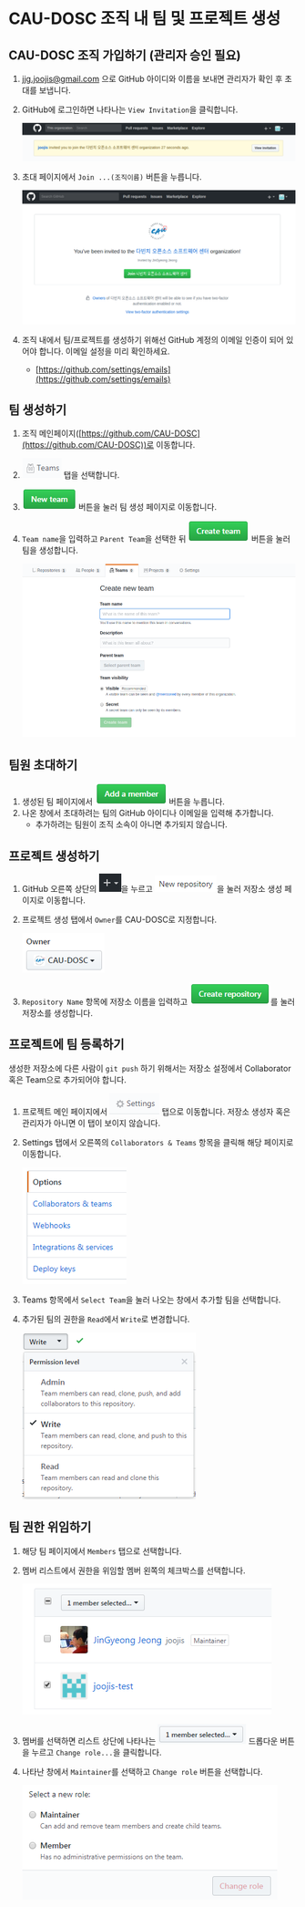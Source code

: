 # CAU-DOSC 조직 내 팀 및 프로젝트 생성

## CAU-DOSC 조직 가입하기 (관리자 승인 필요)

1. jjg.joojis@gmail.com 으로 GitHub 아이디와 이름을 보내면 관리자가 확인 후 초대를 보냅니다.
2. GitHub에 로그인하면 나타나는 `View Invitation`을 클릭합니다. 

   ![](images/org-invitation.PNG)

3. 초대 페이지에서 `Join ...(조직이름)` 버튼을 누릅니다.

   ![](images/org-join.PNG)

3. 조직 내에서 팀/프로젝트를 생성하기 위해선 GitHub 계정의 이메일 인증이 되어 있어야 합니다. 이메일 설정을 미리 확인하세요.
   - [https://github.com/settings/emails](https://github.com/settings/emails)

## 팀 생성하기

1. 조직 메인페이지([https://github.com/CAU-DOSC](https://github.com/CAU-DOSC))로 이동합니다.
2. ![](images/org-tab-teams.PNG) 탭을 선택합니다.
3. ![](images/org-new-team-button.PNG) 버튼을 눌러 팀 생성 페이지로 이동합니다.
4. `Team name`을 입력하고 `Parent Team`을 선택한 뒤 ![](images/org-create-team-button.PNG) 버튼을 눌러 팀을 생성합니다.

   ![](images/org-create-new-team.PNG)

## 팀원 초대하기

1. 생성된 팀 페이지에서 ![](images/add-a-member-button.PNG) 버튼을 누릅니다.
2. 나온 창에서 초대하려는 팀의 GitHub 아이디나 이메일을 입력해 추가합니다.
   - 추가하려는 팀원이 조직 소속이 아니면 추가되지 않습니다.

## 프로젝트 생성하기

1. GitHub 오른쪽 상단의 ![](images/plus-button-on-the-top.PNG)을 누르고 ![](images/new-repository-button.PNG)을 눌러 저장소 생성 페이지로 이동합니다.
2. 프로젝트 생성 탭에서 `Owner`를 CAU-DOSC로 지정합니다.
   
   ![](images/create-new-repo-owner.PNG)

3. `Repository Name` 항목에 저장소 이름을 입력하고 ![](images/create-repository-button.PNG)를 눌러 저장소를 생성합니다.

## 프로젝트에 팀 등록하기

생성한 저장소에 다른 사람이 `git push` 하기 위해서는 저장소 설정에서 Collaborator 혹은 Team으로 추가되어야 합니다.

1. 프로젝트 메인 페이지에서 ![](images/repo-tab-settings.PNG) 탭으로 이동합니다. 저장소 생성자 혹은 관리자가 아니면 이 탭이 보이지 않습니다.
2. Settings 탭에서 오른쪽의 `Collaborators & Teams` 항목을 클릭해 해당 페이지로 이동합니다.

   ![](images/repo-settings-tabs.PNG)

3. Teams 항목에서 `Select Team`을 눌러 나오는 창에서 추가할 팀을 선택합니다.
4. 추가된 팀의 권한을 `Read`에서 `Write`로 변경합니다.

   ![](images/team-permission.PNG)

## 팀 권한 위임하기

1. 해당 팀 페이지에서 `Members` 탭으로 선택합니다.
2. 멤버 리스트에서 권한을 위임할 멤버 왼쪽의 체크박스를 선택합니다.

   ![](images/member-list-example.PNG)

3. 멤버를 선택하면 리스트 상단에 나타나는 ![](images/team-member-selected.PNG) 드롭다운 버튼을 누르고 `Change role...`을 클릭합니다.
4. 나타난 창에서 `Maintainer`를 선택하고 `Change role` 버튼을 선택합니다.

   ![](images/team-select-a-new-role.PNG)
